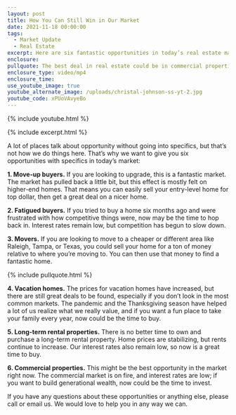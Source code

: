 ```yaml
---
layout: post
title: How You Can Still Win in Our Market
date: 2021-11-18 00:00:00
tags:
  - Market Update
  - Real Estate
excerpt: Here are six fantastic opportunities in today’s real estate market.
enclosure:
pullquote: The best deal in real estate could be in commercial properties.
enclosure_type: video/mp4
enclosure_time:
use_youtube_image: true
youtube_alternate_image: /uploads/christal-johnson-ss-yt-2.jpg
youtube_code: xPUoVAvyeBo
---
```

{% include youtube.html %}

{% include excerpt.html %}

A lot of places talk about opportunity without going into specifics, but that’s not how we do things here. That’s why we want to give you six opportunities with specifics in today’s market:

**1\. Move-up buyers.** If you are looking to upgrade, this is a fantastic market. The market has pulled back a little bit, but this effect is mostly felt on higher-end homes. That means you can easily sell your entry-level home for top dollar, then get a great deal on a nicer home.&nbsp;

**2\. Fatigued buyers.** If you tried to buy a home six months ago and were frustrated with how competitive things were, now may be the time to hop back in. Interest rates remain low, but competition has begun to slow down.&nbsp;

**3\. Movers.** If you are looking to move to a cheaper or different area like Raleigh, Tampa, or Texas, you could sell your home for a ton of money relative to where you’re moving to. You can then use that money to find a fantastic home.&nbsp;

{% include pullquote.html %}

**4\. Vacation homes.** The prices for vacation homes have increased, but there are still great deals to be found, especially if you don’t look in the most common markets. The pandemic and the Thanksgiving season have helped a lot of us realize what we really value, and if you want a fun place to take your family every year, now could be the time to buy.&nbsp;

**5\. Long-term rental properties.** There is no better time to own and purchase a long-term rental property. Home prices are stabilizing, but rents continue to increase. Our interest rates also remain low, so now is a great time to buy.&nbsp;

**6\. Commercial properties.** This might be the best opportunity in the market right now. The commercial market is on fire, and interest rates are low; if you want to build generational wealth, now could be the time to invest.&nbsp;

If you have any questions about these opportunities or anything else, please call or email us. We would love to help you in any way we can.
